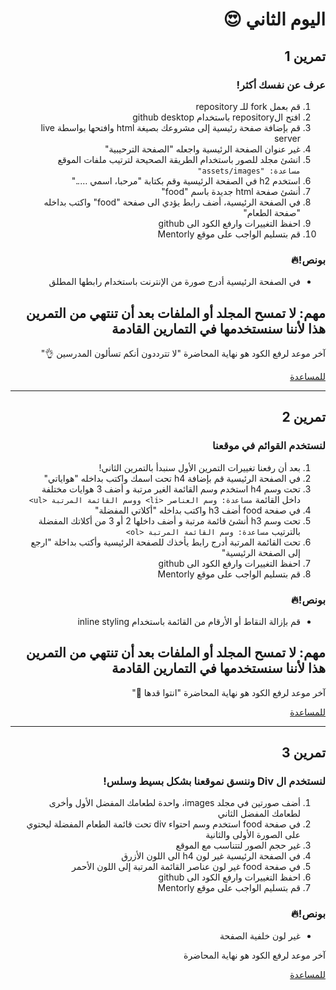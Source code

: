 <div dir=rtl>
  
# اليوم الثاني 😍
## تمرين 1
### عرف عن نفسك أكثر!

1. قم بعمل fork للـ repository
2. افتح الrepository باستخدام github desktop
3. قم بإضافة صفحة رئيسية إلى مشروعك بصيغة html وافتحها بواسطة live server
4. غير عنوان الصفحة الرئيسية واجعله "الصفحة الترحيبية"
5. انشئ مجلد للصور باستخدام الطريقة الصحيحة لترتيب ملفات الموقع
   `مساعدة: "assets/images"`
6. استخدم h2 في الصفحة الرئيسية وقم بكتابة "مرحبا، اسمي ….."
7. أنشئ صفحة html جديدة باسم "food"
8. في الصفحة الرئيسية، أضف رابط يؤدي الى صفحة "food" واكتب بداخله "صفحة الطعام"
9. احفظ التغييرات وارفع الكود الى github
10. قم بتسليم الواجب على موقع Mentorly

### بونص!🔥

- في الصفحة الرئيسية أدرج صورة من الإنترنت باستخدام رابطها المطلق

## مهم: لا تمسح المجلد أو الملفات بعد أن تنتهي من التمرين هذا لأننا سنستخدمها في التمارين القادمة

آخر موعد لرفع الكود هو نهاية المحاضرة "لا تترددون أنكم تسألون المدرسين 👌"

<a href="https://docs.google.com/document/d/1prQqa34o1v31g8cauz2evtoH7dwy05zHmU78U3DRXjc/edit?usp=sharing">للمساعدة</a>

  <hr />
  
## تمرين 2
### لنستخدم القوائم في موقعنا
1) بعد أن رفعنا تغييرات التمرين الأول سنبدأ بالتمرين الثاني!
2) في الصفحة الرئيسية قم بإضافة h4 تحت اسمك واكتب بداخله "هواياتي"
3) تحت وسم h4 استخدم وسم القائمة الغير مرتبة و أضف 3 هوايات مختلفة داخل القائمة `مساعدة: وسم العناصر <li> ووسم القائمة المرتبة <ul>`
4) في صفحة food أضف h3 واكتب بداخله "أكلاتي المفضلة"
5) تحت وسم h3 أنشئ قائمة مرتبة و أضف داخلها 2 أو 3 من أكلاتك المفضلة بالترتيب `مساعدة: وسم القائمة المرتبة <ol>`
6) تحت القائمة المرتبة أدرج رابط يأخذك للصفحة الرئيسية وأكتب بداخلة "ارجع إلى الصفحة الرئيسية" 
7) احفظ التغييرات وارفع الكود الى github
8) قم بتسليم الواجب على موقع Mentorly

### بونص!🔥

- قم بإزالة النقاط أو الأرقام من القائمة باستخدام inline styling

## مهم: لا تمسح المجلد أو الملفات بعد أن تنتهي من التمرين هذا لأننا سنستخدمها في التمارين القادمة

آخر موعد لرفع الكود هو نهاية المحاضرة "انتوا قدها 💪"

<a href="https://docs.google.com/document/d/1BA8t5-qKIBhLCSQFKYVx9syLgFAapT6lXDlLHpM0jmg/edit?usp=sharing">للمساعدة</a>

  <hr />
  
## تمرين 3
### لنستخدم ال Div وننسق نموقعنا بشكل بسيط وسلس!
1) أضف صورتين في مجلد images، واحدة لطعامك المفضل الأول وأخرى  لطعامك المفضل الثاني
2) في صفحة food استخدم وسم احتواء div تحت قائمة الطعام المفضلة ليحتوي على الصورة الأولى والثانية
3) غير  حجم الصور لتتناسب مع الموقع 
4) في الصفحة الرئيسية غير لون h4 الى اللون الأزرق
5) في صفحة food غير لون عناصر القائمة المرتبة إلى اللون الأحمر
6) احفظ التغييرات وارفع الكود الى github
7) قم بتسليم الواجب على موقع Mentorly

### بونص!🔥

- غير لون خلفية الصفحة

آخر موعد لرفع الكود هو نهاية المحاضرة

<a href="https://docs.google.com/document/d/11QVBL7J35SeQ3HrlKFG2LgQIMVLAWsPwz0WK6kEmUhk/edit?usp=sharing">للمساعدة</a>

</div>
